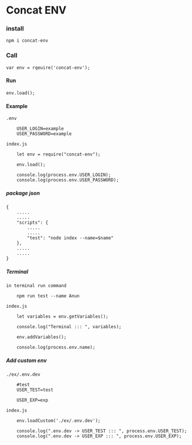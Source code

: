 # Concat ENV

### install

    npm i concat-env

### Call

    var env = rqeuire('concat-env');

#### Run

    env.load();

#### Example

    .env

        USER_LOGIN=example
        USER_PASSWORD=example

    index.js

        let env = require("concat-env");

        env.load();

        console.log(process.env.USER_LOGIN);
        console.log(process.env.USER_PASSWORD);

##### package json

    {
        .....
        .....
        "scripts": {
            .....
            .....
            "test": "node index --name=$name"
        },
        .....
        .....
    }

##### Terminal

    in terminal run command

        npm run test --name Anun

    index.js

        let variables = env.getVariables();

        console.log("Terminal ::: ", variables);

        env.addVariables();

        console.log(process.env.name);

##### Add custom env

    ./ex/.env.dev

        #test
        USER_TEST=test

        USER_EXP=exp

    index.js

        env.loadCustom('./ex/.env.dev');

        console.log(".env.dev -> USER_TEST ::: ", process.env.USER_TEST);
        console.log(".env.dev -> USER_EXP ::: ", process.env.USER_EXP);